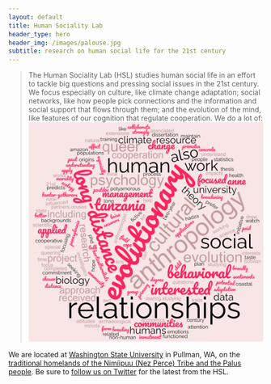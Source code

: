 ```yaml
---
layout: default
title: Human Sociality Lab
header_type: hero
header_img: /images/palouse.jpg
subtitle: research on human social life for the 21st century
---
```

<link rel="shortcut icon" type="image/png" 
      href="{{ "/images/favicon.png"  | absolute_url }}">
      
> The Human Sociality Lab (HSL) studies human social life in an effort to tackle big questions and pressing social issues in the 21st century. We focus especially on culture, like climate change adaptation; social networks, like how people pick connections and the information and social support that flows through them; and the evolution of the mind, like features of our cognition that regulate cooperation. We do a lot of:
![Wordcloud](/images/wordcloud_230708.png)

We are located at [Washington State University](https://www.anthro.wsu.edu) in Pullman, WA, on the [traditional homelands of the Nimíipuu (Nez Perce) Tribe and the Palus people](https://wsu.edu/about/land-acknowledgement/). Be sure to [follow us on Twitter](https://www.twitter.com/SocialityLab) for the latest from the HSL.
